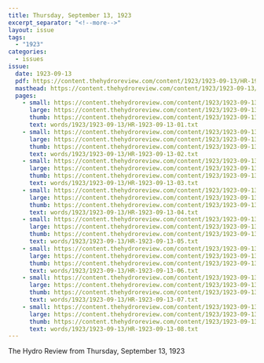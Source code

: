 ```yaml
---
title: Thursday, September 13, 1923
excerpt_separator: "<!--more-->"
layout: issue
tags:
  - "1923"
categories:
  - issues
issue:
  date: 1923-09-13
  pdf: https://content.thehydroreview.com/content/1923/1923-09-13/HR-1923-09-13.pdf
  masthead: https://content.thehydroreview.com/content/1923/1923-09-13/masthead/HR-1923-09-13.jpg
  pages:
    - small: https://content.thehydroreview.com/content/1923/1923-09-13/small/HR-1923-09-13-01.jpg
      large: https://content.thehydroreview.com/content/1923/1923-09-13/large/HR-1923-09-13-01.jpg
      thumb: https://content.thehydroreview.com/content/1923/1923-09-13/thumbnails/HR-1923-09-13-01.jpg
      text: words/1923/1923-09-13/HR-1923-09-13-01.txt
    - small: https://content.thehydroreview.com/content/1923/1923-09-13/small/HR-1923-09-13-02.jpg
      large: https://content.thehydroreview.com/content/1923/1923-09-13/large/HR-1923-09-13-02.jpg
      thumb: https://content.thehydroreview.com/content/1923/1923-09-13/thumbnails/HR-1923-09-13-02.jpg
      text: words/1923/1923-09-13/HR-1923-09-13-02.txt
    - small: https://content.thehydroreview.com/content/1923/1923-09-13/small/HR-1923-09-13-03.jpg
      large: https://content.thehydroreview.com/content/1923/1923-09-13/large/HR-1923-09-13-03.jpg
      thumb: https://content.thehydroreview.com/content/1923/1923-09-13/thumbnails/HR-1923-09-13-03.jpg
      text: words/1923/1923-09-13/HR-1923-09-13-03.txt
    - small: https://content.thehydroreview.com/content/1923/1923-09-13/small/HR-1923-09-13-04.jpg
      large: https://content.thehydroreview.com/content/1923/1923-09-13/large/HR-1923-09-13-04.jpg
      thumb: https://content.thehydroreview.com/content/1923/1923-09-13/thumbnails/HR-1923-09-13-04.jpg
      text: words/1923/1923-09-13/HR-1923-09-13-04.txt
    - small: https://content.thehydroreview.com/content/1923/1923-09-13/small/HR-1923-09-13-05.jpg
      large: https://content.thehydroreview.com/content/1923/1923-09-13/large/HR-1923-09-13-05.jpg
      thumb: https://content.thehydroreview.com/content/1923/1923-09-13/thumbnails/HR-1923-09-13-05.jpg
      text: words/1923/1923-09-13/HR-1923-09-13-05.txt
    - small: https://content.thehydroreview.com/content/1923/1923-09-13/small/HR-1923-09-13-06.jpg
      large: https://content.thehydroreview.com/content/1923/1923-09-13/large/HR-1923-09-13-06.jpg
      thumb: https://content.thehydroreview.com/content/1923/1923-09-13/thumbnails/HR-1923-09-13-06.jpg
      text: words/1923/1923-09-13/HR-1923-09-13-06.txt
    - small: https://content.thehydroreview.com/content/1923/1923-09-13/small/HR-1923-09-13-07.jpg
      large: https://content.thehydroreview.com/content/1923/1923-09-13/large/HR-1923-09-13-07.jpg
      thumb: https://content.thehydroreview.com/content/1923/1923-09-13/thumbnails/HR-1923-09-13-07.jpg
      text: words/1923/1923-09-13/HR-1923-09-13-07.txt
    - small: https://content.thehydroreview.com/content/1923/1923-09-13/small/HR-1923-09-13-08.jpg
      large: https://content.thehydroreview.com/content/1923/1923-09-13/large/HR-1923-09-13-08.jpg
      thumb: https://content.thehydroreview.com/content/1923/1923-09-13/thumbnails/HR-1923-09-13-08.jpg
      text: words/1923/1923-09-13/HR-1923-09-13-08.txt
---
```


The Hydro Review from Thursday, September 13, 1923

<!--more-->

